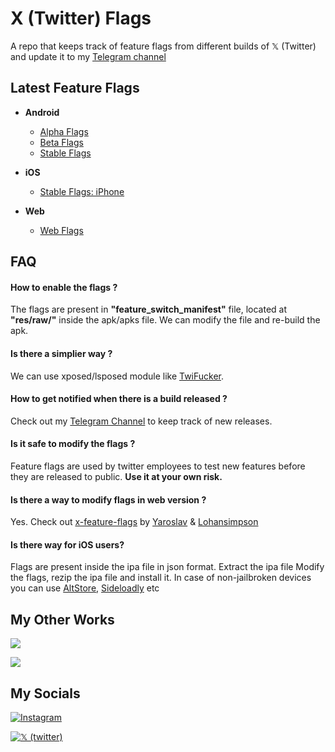 
# X (Twitter) Flags

A repo that keeps track of feature flags from different builds of 𝕏 (Twitter) and update it to my [Telegram channel](https://telegram.me/twitter_app_flags)


## Latest Feature Flags

* **Android**
    - [Alpha Flags](https://github.com/Swakshan/X-Flags/blob/main/x_flags_android_alpha.json)
    - [Beta Flags](https://github.com/Swakshan/X-Flags/blob/main/x_flags_android_beta.json)
    - [Stable Flags](https://github.com/Swakshan/X-Flags/blob/main/x_flags_android_stable.json)

* **iOS**
    - [Stable Flags: iPhone](https://github.com/Swakshan/X-Flags/blob/main/x_flags_ios_stable.json)

* **Web**
    - [Web Flags](https://github.com/Swakshan/X-Flags/blob/main/x_flags_web.json)


## FAQ

#### How to enable the flags ?

The flags are present in **"feature_switch_manifest"** file, located at **"res/raw/"** inside the apk/apks file. We can modify the file and re-build the apk.

#### Is there a simplier way ?

We can use xposed/lsposed module like [TwiFucker](https://github.com/Dr-TSNG/TwiFucker).

#### How to get notified when there is a build released ?

Check out my [Telegram Channel](https://telegram.me/twitter_app_flags) to keep track of new releases.

#### Is it safe to modify the flags ?

Feature flags are used by twitter employees to test new features before they are released to public. **Use it at your own risk.**

#### Is there a way to modify flags in web version ?

Yes. Check out [x-feature-flags](https://chrome.google.com/webstore/detail/secret-twitter-features/phioeneleonlckednejcmajbkmhhiepm) by [Yaroslav](https://x.com/512x512/) & [Lohansimpson](https://x.com/lohansimpson/)

#### Is there way for iOS users?

Flags are present inside the ipa file in json format. Extract the ipa file Modify the flags, rezip the ipa file and install it.
In case of non-jailbroken devices you can use [AltStore](https://altstore.io/), [Sideloadly](https://sideloadly.io/) etc

## My Other Works

[![](https://img.shields.io/badge/Telegram-Instagram%20Update%20Tracker-111?label=&logo=telegram&logoWidth=30)](https://telegram.me/instabuilds)

[![](https://img.shields.io/badge/Telegram-WhatsApp%20Update%20Tracker-111?label=&logo=telegram&logoWidth=30)](https://telegram.me/whatsappbuilds)


## My Socials

[![Instagram](https://img.shields.io/badge/Instagram-%23E4405F.svg?style=for-the-badge&logo=Instagram&logoColor=white)](https://instagram.com/therealswak/)

[![𝕏 (twitter)](https://img.shields.io/badge/%20X%20(Twitter)-000?style=for-the-badge&logo=x&logoColor=white)](https://x.com/swak_12)

